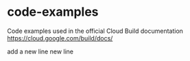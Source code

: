 # code-examples
Code examples used in the official Cloud Build documentation
https://cloud.google.com/build/docs/

add a new line
new line

